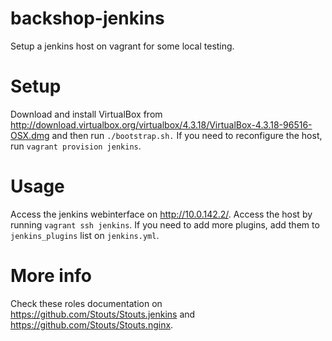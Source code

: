 backshop-jenkins
================

Setup a jenkins host on vagrant for some local testing.

Setup
=====

Download and install VirtualBox from http://download.virtualbox.org/virtualbox/4.3.18/VirtualBox-4.3.18-96516-OSX.dmg and then run ```./bootstrap.sh.```
If you need to reconfigure the host, run ```vagrant provision jenkins```.

Usage
=====

Access the jenkins webinterface on http://10.0.142.2/.
Access the host by running ```vagrant ssh jenkins```.
If you need to add more plugins, add them to ```jenkins_plugins``` list on ```jenkins.yml```.

More info
=========

Check these roles documentation on https://github.com/Stouts/Stouts.jenkins and https://github.com/Stouts/Stouts.nginx.
